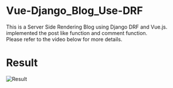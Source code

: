 # Vue-Django_Blog_Use-DRF

This is a Server Side Rendering Blog using Django DRF and Vue.js.<br/>
implemented the post like function and comment function.<br/>
Please refer to the video below for more details.

# Result

![Result]()
